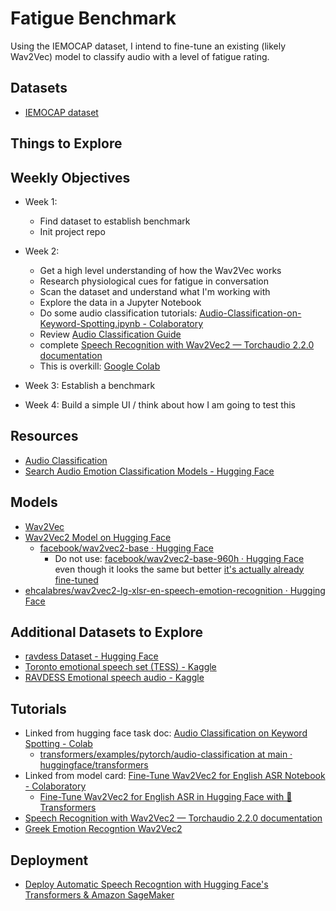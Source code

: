# Fatigue Benchmark

Using the IEMOCAP dataset, I intend to fine-tune an existing (likely Wav2Vec) model to classify audio with a level of fatigue rating.

## Datasets

- [IEMOCAP dataset](https://sail.usc.edu/iemocap/)

## Things to Explore

## Weekly Objectives

- Week 1:

  - Find dataset to establish benchmark
  - Init project repo

- Week 2:

  - Get a high level understanding of how the Wav2Vec works
  - Research physiological cues for fatigue in conversation
  - Scan the dataset and understand what I'm working with
  - Explore the data in a Jupyter Notebook
  - Do some audio classification tutorials: [Audio-Classification-on-Keyword-Spotting.ipynb - Colaboratory](https://colab.research.google.com/github/huggingface/notebooks/blob/main/examples/audio_classification.ipynb)
  - Review [Audio Classification Guide](https://huggingface.co/docs/transformers/en/tasks/audio_classification)
  - complete [Speech Recognition with Wav2Vec2 — Torchaudio 2.2.0 documentation](https://pytorch.org/audio/stable/tutorials/speech_recognition_pipeline_tutorial.html)
  - This is overkill: [Google Colab](https://colab.research.google.com/github/m3hrdadfi/soxan/blob/main/notebooks/Emotion_recognition_in_Greek_speech_using_Wav2Vec2.ipynb)

- Week 3:
  Establish a benchmark

- Week 4:
  Build a simple UI / think about how I am going to test this

## Resources

- [Audio Classification](https://huggingface.co/docs/transformers/en/tasks/audio_classification)
- [Search Audio Emotion Classification Models - Hugging Face](https://huggingface.co/models?pipeline_tag=audio-classification&sort=downloads&search=emotion)

## Models

- [Wav2Vec](https://ai.meta.com/research/impact/wav2vec/#how-it-works)
- [Wav2Vec2 Model on Hugging Face](https://huggingface.co/docs/transformers/en/model_doc/wav2vec2)
  - [facebook/wav2vec2-base · Hugging Face](https://huggingface.co/facebook/wav2vec2-base)
    - Do not use: [facebook/wav2vec2-base-960h · Hugging Face](https://huggingface.co/facebook/wav2vec2-base-960h) even though it looks the same but better [it's actually already fine-tuned](https://huggingface.co/facebook/wav2vec2-base-960h/discussions/3#62e7a0b7ae8b00c198ba1dbe)
- [ehcalabres/wav2vec2-lg-xlsr-en-speech-emotion-recognition · Hugging Face](https://huggingface.co/ehcalabres/wav2vec2-lg-xlsr-en-speech-emotion-recognition)

## Additional Datasets to Explore

- [ravdess Dataset - Hugging Face](https://huggingface.co/datasets/narad/ravdess)
- [Toronto emotional speech set (TESS) - Kaggle](https://www.kaggle.com/datasets/ejlok1/toronto-emotional-speech-set-tess)
- [RAVDESS Emotional speech audio - Kaggle](https://www.kaggle.com/datasets/uwrfkaggler/ravdess-emotional-speech-audio)

## Tutorials

- Linked from hugging face task doc: [Audio Classification on Keyword Spotting - Colab](https://colab.research.google.com/github/huggingface/notebooks/blob/main/examples/audio_classification.ipynb)
  - [transformers/examples/pytorch/audio-classification at main · huggingface/transformers](https://github.com/huggingface/transformers/tree/main/examples/pytorch/audio-classification)
- Linked from model card: [Fine-Tune Wav2Vec2 for English ASR Notebook - Colaboratory](https://colab.research.google.com/drive/1FjTsqbYKphl9kL-eILgUc-bl4zVThL8F?usp=sharing)
  - [Fine-Tune Wav2Vec2 for English ASR in Hugging Face with 🤗 Transformers](https://huggingface.co/blog/fine-tune-wav2vec2-english)
- [Speech Recognition with Wav2Vec2 — Torchaudio 2.2.0 documentation](https://pytorch.org/audio/stable/tutorials/speech_recognition_pipeline_tutorial.html)
- [Greek Emotion Recogntion Wav2Vec2](https://colab.research.google.com/github/m3hrdadfi/soxan/blob/main/notebooks/Emotion_recognition_in_Greek_speech_using_Wav2Vec2.ipynb)

## Deployment

- [Deploy Automatic Speech Recogntion with Hugging Face's Transformers & Amazon SageMaker](https://www.philschmid.de/automatic-speech-recognition-sagemaker)

